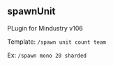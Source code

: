 ## spawnUnit
PLugin for Mindustry v106

Template: `/spawn unit count team`

Ex: `/spawn mono 20 sharded`
